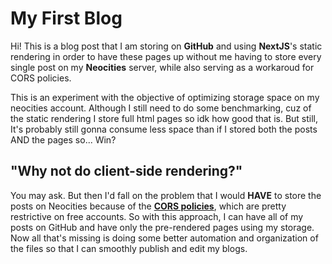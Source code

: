 # My First Blog

Hi! This is a blog post that I am storing
on **GitHub** and using **NextJS**'s static rendering
in order to have these pages up without me
having to store every single post on my **Neocities** server,
while also serving as a workaroud for CORS policies.

This is an experiment with the objective of optimizing storage space
on my neocities account. Although I still need to do some benchmarking,
cuz of the static rendering I store full html pages so idk how good that is.
But still, It's probably still gonna consume less space than if I stored both
the posts AND the pages so... Win?

## "Why not do client-side rendering?"

You may ask. But then I'd fall on the problem that I would **HAVE**
to store the posts on Neocities because of the [**CORS policies**](https://www.geeksforgeeks.org/cross-origin-resource-sharing-cors/),
which are pretty restrictive on free accounts. So with this approach,
I can have all of my posts on GitHub and have only the pre-rendered
pages using my storage. Now all that's missing is doing some better
automation and organization of the files so that I can smoothly
publish and edit my blogs.

[metadata.title]:# "Test Post For Storage System"
[metadata.tag]:# "test"
[metadata.date]:# "2025-05-25"
[metadata.description]:# "Testing a great gambiarra to get this working"
